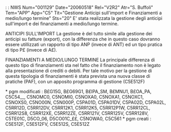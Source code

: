  :  : NWS Num="001129" Date="20060518" Rel="V2R2" Atr="S. Buffoli" Tem="APP" App="C5" Tit="Gestione Anticipi sull'import e Finanziamenti a medio/lungo termine" Sts="20"
E' stata realizzata la gestione degli anticipi sull'import e dei finanziamenti a medio/lungo termine.

ANTICIPI SULL'IMPORT
La gestione è del tutto simile alla gestione dei anticipi su fatture (export), con la  differenza che in questo caso dovranno essere utillizzati un rapporto di tipo ANP (invece di ANT) ed un tipo pratica di tipo P£ (invece di A£).

FINANZIAMENTI A MEDIO/LUNGO TERMINE
La principale differenza di questo tipo di finanziamenti sta nel fatto che il finanziamento non è legato alla presentazione di crediti o debiti. Per tale motivo per la gestione di questa tipologia
di finanziamenti è stata prevista una nuova classe di pratiche (PAF), con un apposito programma di gestione (C5E512F)

\* pgm modificati :  B£G15G, B£G69G1, B£IPA_SM, B£MNU1, B£OA_PA, C5C54__, C5NOMC0, C5NOMI0, C5NOXA0, C5NOXA1, C5NOXC1, C5NOXS0, C5NO00N, C5N000P, C5PA01D, C5PA01DV, C5PA02D, C5PA02L, C5RR12D, C5RR12DV,
C5RR12K1, C5RR12K5, C5RR12P1W, C5RR12CL, C5RR12S8, C5RR12XE, C5RR12ZE, C5RR121V, C5RR125V, C5RR128V,
C5TE01C, D5CO_06, D5CO01C_££, C5NOWA0, C5C561
\* pgm creati :  C5E512F, C5E512FV, C5E512S, C5E512Z
